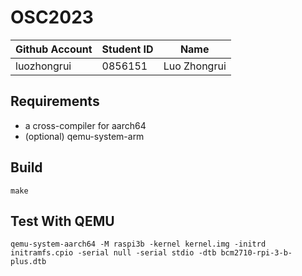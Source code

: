 # OSC2023

| Github Account | Student ID | Name          |
|----------------|------------|---------------|
| luozhongrui | 0856151    | Luo Zhongrui |

## Requirements

* a cross-compiler for aarch64
* (optional) qemu-system-arm

## Build 

```
make
```

## Test With QEMU

```
qemu-system-aarch64 -M raspi3b -kernel kernel.img -initrd initramfs.cpio -serial null -serial stdio -dtb bcm2710-rpi-3-b-plus.dtb
```

